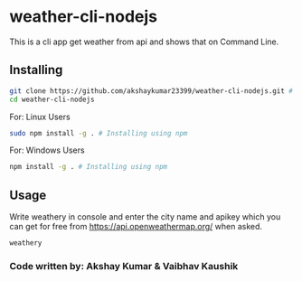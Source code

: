 # weather-cli-nodejs

This is a cli app get weather from api and shows that on Command Line.

## Installing

```bash
git clone https://github.com/akshaykumar23399/weather-cli-nodejs.git # Cloning the repo
cd weather-cli-nodejs
```

For: Linux Users

```bash
sudo npm install -g . # Installing using npm
```

For: Windows Users

```bash
npm install -g . # Installing using npm
```


## Usage

Write weathery in console and enter the city name and apikey which you can get for free from <https://api.openweathermap.org/> when asked.

```bash
weathery
```

### Code written by: Akshay Kumar & Vaibhav Kaushik


